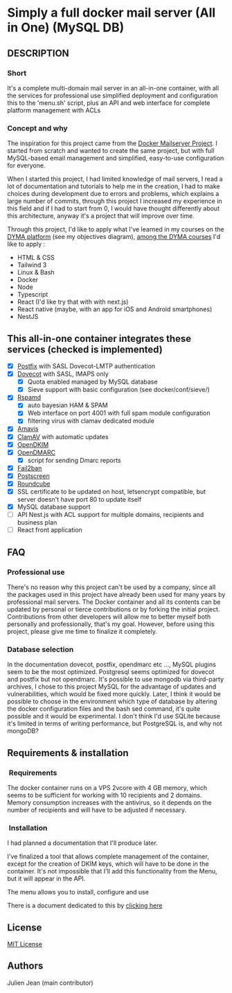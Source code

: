 # Simply a full docker mail server (All in One) (MySQL DB)

## DESCRIPTION

### Short

It's a complete multi-domain mail server in an all-in-one container, with all the services for professional use
simplified deployment and configuration this to the 'menu.sh' script, plus an API and web interface for complete platform management with ACLs

### Concept and why

The inspiration for this project came from the [Docker Mailserver Project](https://github.com/docker-mailserver/docker-mailserver). I started from scratch and wanted to create the same project, but with full MySQL-based email management and simplified, easy-to-use configuration for everyone.

When I started this project, I had limited knowledge of mail servers, I read a lot of documentation and tutorials to help me in the creation, I had to make choices during development due to errors and problems, which explains a large number of commits, through this project I increased my experience in this field and if I had to start from 0, I would have thought differently about this architecture, anyway it's a project that will improve over time.

Through this project, I'd like to apply what I've learned in my courses on the [DYMA platform](https://dyma.fr/) (see my objectives diagram), [among the DYMA courses](https://dyma.fr/formations) I'd like to apply :

- HTML & CSS
- Tailwind 3
- Linux & Bash
- Docker
- Node
- Typescript
- React (I'd like try that with with next.js)
- React native (maybe, with an app for iOS and Android smartphones)
- NestJS

## This all-in-one container integrates these services (checked is implemented)

- [x] [Postfix](http://www.postfix.org) with SASL Dovecot-LMTP authentication
- [x] [Dovecot](https://www.dovecot.org) with SASL, IMAPS only
  - [x] Quota enabled managed by MySQL database
  - [x] Sieve support with basic configuration (see docker/conf/sieve/)
- [x] [Rspamd](https://rspamd.com/)
  - [x] auto bayesian HAM & SPAM
  - [x] Web interface on port 4001 with full spam module configuration
  - [x] filtering virus with clamav dedicated module
- [x] [Amavis](https://www.amavis.org/)
- [x] [ClamAV](https://www.clamav.net/) with automatic updates
- [x] [OpenDKIM](http://www.opendkim.org)
- [x] [OpenDMARC](https://github.com/trusteddomainproject/OpenDMARC)
  - [x] script for sending Dmarc reports
- [x] [Fail2ban](https://www.fail2ban.org/wiki/index.php/Main_Page)
- [x] [Postscreen](http://www.postfix.org/POSTSCREEN_README.html)
- [x] [Roundcube](https://docs.roundcube.net/doc/help/1.1/fr_FR/)
- [x] SSL certificate to be updated on host, letsencrypt compatible, but server doesn't have port 80 to update itself
- [x] MySQL database support
- [ ] API Nest.js with ACL support for multiple domains, recipients and business plan
- [ ] React front application

## FAQ

### Professional use

There's no reason why this project can't be used by a company, since all the packages used in this project have already been used for many years by professional mail servers.
The Docker container and all its contents can be updated by personal or tierce contributions or by forking the initial project.
Contributions from other developers will allow me to better myself both personally and professionally, that's my goal. However, before using this project, please give me time to finalize it completely.

### Database selection

In the documentation dovecot, postfix, opendmarc etc ..., MySQL plugins seem to be the most optimized.
Postgresql seems optimized for dovecot and postfix but not opendmarc.
It's possible to use mongodb via third-party archives,
I chose to this project MySQL for the advantage of updates and vulnerabilities, which would be fixed more quickly.
Later, I think it would be possible to choose in the environment which type of database by altering the docker configuration files and the bash sed command, it's quite possible and it would be experimental.
I don't think I'd use SQLite because it's limited in terms of writing performance, but PostgreSQL is, and why not mongoDB?

## Requirements & installation

###  Requirements

The docker container runs on a VPS 2vcore with 4 GB memory, which seems to be sufficient for working with 10 recipients and 2 domains.
Memory consumption increases with the antivirus, so it depends on the number of recipients and will have to be adjusted if necessary.

###  Installation

I had planned a documentation that I'll produce later. 

I've finalized a tool that allows complete management of the container, except for the creation of DKIM keys, which will have to be done in the container. It's not impossible that I'll add this functionality from the Menu, but it will appear in the API.

The menu allows you to install, configure and use

There is a document dedicated to this by [clicking here](INSTALLATION.md)

## License

[MIT License](LICENSE.md)

## Authors

Julien Jean (main contributor)
